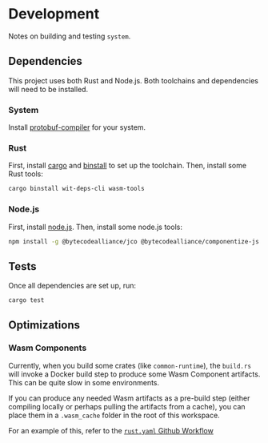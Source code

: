 # Development

Notes on building and testing `system`.

## Dependencies

This project uses both Rust and Node.js. Both toolchains and dependencies will need to be installed.

### System

Install [protobuf-compiler] for your system.

### Rust

First, install [cargo] and [binstall] to set up the toolchain.
Then, install some Rust tools:

```bash
cargo binstall wit-deps-cli wasm-tools
```

### Node.js

First, install [node.js].
Then, install some node.js tools:

```bash
npm install -g @bytecodealliance/jco @bytecodealliance/componentize-js
```

## Tests

Once all dependencies are set up, run:

```bash
cargo test
```

## Optimizations

### Wasm Components

Currently, when you build some crates (like `common-runtime`), the `build.rs`
will invoke a Docker build step to produce some Wasm Component artifacts. This
can be quite slow in some environments.

If you can produce any needed Wasm artifacts as a pre-build step (either
compiling locally or perhaps pulling the artifacts from a cache), you can place
them in a `.wasm_cache` folder in the root of this workspace.

For an example of this, refer to the [`rust.yaml` Github Workflow](./.github/workflows/rust.yaml)

[cargo]: https://doc.rust-lang.org/cargo/getting-started/installation.html
[binstall]: https://github.com/cargo-bins/cargo-binstall
[node.js]: https://nodejs.org/en/learn/getting-started/how-to-install-nodejs
[protobuf-compiler]: https://grpc.io/docs/protoc-installation/
